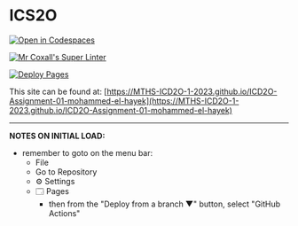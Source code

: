 # ICS2O

[![Open in Codespaces](https://classroom.github.com/assets/launch-codespace-7f7980b617ed060a017424585567c406b6ee15c891e84e1186181d67ecf80aa0.svg)](https://classroom.github.com/open-in-codespaces?assignment_repo_id=14048828)

[![Mr Coxall's Super Linter](https://github.com/MTHS-ICD2O-1-2023/ICD2O-Assignment-01-mohammed-el-hayek/workflows/Mr%20Coxall's%20Super%20Linter/badge.svg)](https://github.com/MTHS-ICD2O-1-2023/ICD2O-Assignment-01-mohammed-el-hayek/actions)

[![Deploy Pages](https://github.com/MTHS-ICD2O-1-2023/ICD2O-Assignment-01-mohammed-el-hayek/workflows/Deploy%20Pages/badge.svg)](https://github.com/MTHS-ICD2O-1-2023/ICD2O-Assignment-01-mohammed-el-hayek/actions)

This site can be found at: [https://MTHS-ICD2O-1-2023.github.io/ICD2O-Assignment-01-mohammed-el-hayek](https://MTHS-ICD2O-1-2023.github.io/ICD2O-Assignment-01-mohammed-el-hayek)

---

**NOTES ON INITIAL LOAD:**
- remember to goto on the menu bar:
  - File
  - Go to Repository
  - ⚙ Settings
  - 🗔 Pages
    - then from the "Deploy from a branch ▼" button, select "GitHub Actions"
